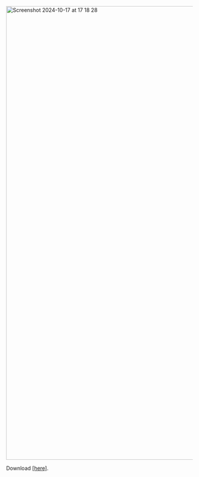 
<img width="1222" alt="Screenshot 2024-10-17 at 17 18 28" src="https://github.com/user-attachments/assets/03232be7-fcbd-4182-b9d4-ebd223e871f9">

Download [[here]](https://github.com/ManuelMebrat/TELCO_CHURNING/blob/32c0d52c67b66dcfaa3a06e309dca746a5ec65dc/Churn_Files/HR_attrition.pbix).
